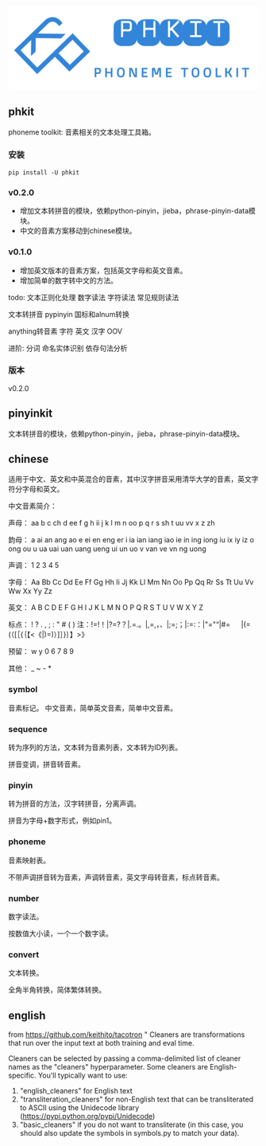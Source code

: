 
![phkit](phkit.png "phkit")

## phkit
phoneme toolkit: 音素相关的文本处理工具箱。

### 安装

```
pip install -U phkit
```

### v0.2.0
- 增加文本转拼音的模块，依赖python-pinyin，jieba，phrase-pinyin-data模块。
- 中文的音素方案移动到chinese模块。

### v0.1.0
- 增加英文版本的音素方案，包括英文字母和英文音素。
- 增加简单的数字转中文的方法。

todo:
文本正则化处理
数字读法
字符读法
常见规则读法


文本转拼音
pypinyin
国标和alnum转换

anything转音素
字符
英文
汉字
OOV

进阶:
分词
命名实体识别
依存句法分析

### 版本
v0.2.0

## pinyinkit
文本转拼音的模块，依赖python-pinyin，jieba，phrase-pinyin-data模块。

## chinese
适用于中文、英文和中英混合的音素，其中汉字拼音采用清华大学的音素，英文字符分字母和英文。

中文音素简介：

声母：
aa b c ch d ee f g h ii j k l m n oo p q r s sh t uu vv x z zh

韵母：
a ai an ang ao e ei en eng er i ia ian iang iao ie in ing iong iu ix iy iz o ong ou u ua uai uan uang ueng ui un uo v van ve vn ng uong

声调：
1 2 3 4 5

字母：
Aa Bb Cc Dd Ee Ff Gg Hh Ii Jj Kk Ll Mm Nn Oo Pp Qq Rr Ss Tt Uu Vv Ww Xx Yy Zz

英文：
A B C D E F G H I J K L M N O P Q R S T U V W X Y Z

标点：
! ? . , ; : " # ( )
注：!=!！|?=?？|.=.。|,=,，、|;=;；|:=:：|"="“|#= 　	|(=(（[［{｛【<《|)=)）]］}｝】>》

预留：
w y 0 6 7 8 9

其他：
_ ~  - *

### symbol
音素标记。
中文音素，简单英文音素，简单中文音素。

### sequence
转为序列的方法，文本转为音素列表，文本转为ID列表。

拼音变调，拼音转音素。

### pinyin
转为拼音的方法，汉字转拼音，分离声调。

拼音为字母+数字形式，例如pin1。

### phoneme
音素映射表。

不带声调拼音转为音素，声调转音素，英文字母转音素，标点转音素。

### number
数字读法。

按数值大小读，一个一个数字读。

### convert
文本转换。

全角半角转换，简体繁体转换。

## english

from https://github.com/keithito/tacotron "
Cleaners are transformations that run over the input text at both training and eval time.

Cleaners can be selected by passing a comma-delimited list of cleaner names as the "cleaners"
hyperparameter. Some cleaners are English-specific. You'll typically want to use:
  1. "english_cleaners" for English text
  2. "transliteration_cleaners" for non-English text that can be transliterated to ASCII using
     the Unidecode library (https://pypi.python.org/pypi/Unidecode)
  3. "basic_cleaners" if you do not want to transliterate (in this case, you should also update
     the symbols in symbols.py to match your data).
